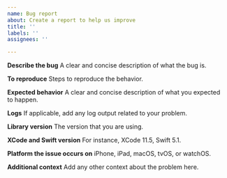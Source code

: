 ```yaml
---
name: Bug report
about: Create a report to help us improve
title: ''
labels: ''
assignees: ''

---
```


**Describe the bug**
A clear and concise description of what the bug is.

**To reproduce**
Steps to reproduce the behavior.

**Expected behavior**
A clear and concise description of what you expected to happen.

**Logs**
If applicable, add any log output related to your problem.

**Library version**
The version that you are using.

**XCode and Swift version**
For instance, XCode 11.5, Swift 5.1.

**Platform the issue occurs on**
iPhone, iPad, macOS, tvOS, or watchOS.

**Additional context**
Add any other context about the problem here.
